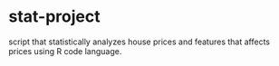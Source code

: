 # stat-project
script that statistically analyzes house prices and features that affects prices using R code language. 
